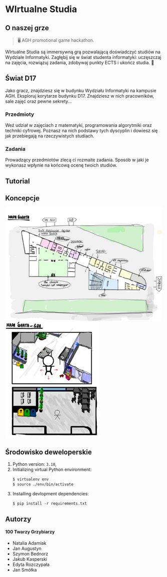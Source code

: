 # WIrtualne Studia

## O naszej grze

> 🖥️ AGH promotional game hackathon.

WIrtualne Studia są immersywną grą pozwalającą doświadczyć studiów na Wydziale Informatyki. Zagłębij się w świat studenta informatyki: uczęszczaj na zajęcia, rozwiązuj zadania, zdobywaj punkty ECTS i ukończ studia. :robot:

## Świat D17

Jako gracz, znajdziesz się w budynku Wydziału Informatyki na kampusie AGH. Eksploruj korytarze budynku D17. Znajdziesz w nich pracowników, sale zajęć oraz pewne sekrety...

### Przedmioty

Weź udział w zajęciach z matematyki, programowania algorytmiki oraz techniki cyfrowej. Poznasz na nich podstawy tych dyscyplin i dowiesz się jak przebiegają na rzeczywistych studiach.

### Zadania

Prowadzący przedmiotów zlecą ci rozmaite zadania. Sposób w jaki je wykonasz wpłynie na końcową ocenę twoich studiów.

## Tutorial



## Koncepcje

<img src="./docs/idea_world.jpg" width=500>

<img src="./docs/idea_map.jpg" width=300>

## Środowisko deweloperskie

1. Python version: `3.10`,
2. Initializing virtual Python environment:
    ```
    $ virtualenv env
    $ source ./env/bin/activate
    ``` 
3. Installing devlopment dependencies:
   ```
   $ pip install -r requirements.txt

## Autorzy

#### 100 Twarzy Grzybiarzy
* Natalia Adamiak
* Jan Augustyn
* Szymon Bednorz
* Jakub Kasperski
* Edyta Rozczypała
* Jan Smółka
